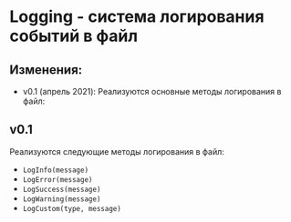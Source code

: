 # Logging - система логирования событий в файл

## Изменения:

- v0.1 (апрель 2021): Реализуются основные методы логирования в файл:

## v0.1
Реализуются следующие методы логирования в файл:

- `LogInfo(message)`
- `LogError(message)`
- `LogSuccess(message)`
- `LogWarning(message)`
- `LogCustom(type, message)`

